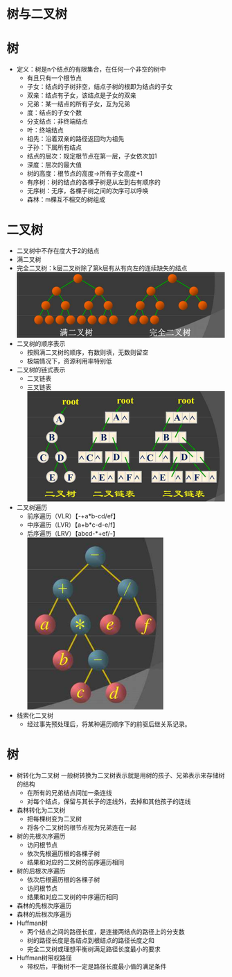 # 树与二叉树

# 树
- 定义：树是n个结点的有限集合，在任何一个非空的树中
    - 有且只有一个根节点
    - 子女：结点的子树非空，结点子树的根即为结点的子女
    - 双亲：结点有子女，该结点是子女的双亲
    - 兄弟：某一结点的所有子女，互为兄弟
    - 度：结点的子女个数
    - 分支结点：非终端结点
    - 叶：终端结点
    - 祖先：沿着双亲的路径返回均为祖先
    - 子孙：下属所有结点
    - 结点的层次：规定根节点在第一层，子女依次加1
    - 深度：层次的最大值
    - 树的高度：根节点的高度->所有子女高度+1
    - 有序树：树的结点的各棵子树是从左到右有顺序的
    - 无序树：无序，各棵子树之间的次序可以呼唤
    - 森林：m棵互不相交的树组成

# 二叉树
- 二叉树中不存在度大于2的结点
- 满二叉树
- 完全二叉树：k层二叉树除了第k层有从有向左的连续缺失的结点
    ![image](https://raw.githubusercontent.com/TauWu/backend_learning_notes/master/data/完全二叉树.jpg)
- 二叉树的顺序表示
    - 按照满二叉树的顺序，有数则填，无数则留空
    - 极端情况下，资源利用率特别低
- 二叉树的链式表示
    - 二叉链表
    - 三叉链表
    ![image](https://raw.githubusercontent.com/TauWu/backend_learning_notes/master/data/二叉树表示示例.jpg)
- 二叉树遍历
    - 前序遍历（VLR）【-+a*b-cd/ef】
    - 中序遍历（LVR）【a+b*c-d-e/f】
    - 后序遍历（LRV）【abcd-*+ef/-】
    ![image](https://raw.githubusercontent.com/TauWu/backend_learning_notes/master/data/遍历二叉树.jpg)
- 线索化二叉树
    - 经过事先预处理后，将某种遍历顺序下的前驱后继关系记录。

# 树
- 树转化为二叉树
一般树转换为二叉树表示就是用树的孩子、兄弟表示来存储树的结构
    - 在所有的兄弟结点间加一条连线
    - 对每个结点，保留与其长子的连线外，去掉和其他孩子的连线
- 森林转化为二叉树
    - 把每棵树变为二叉树
    - 将各个二叉树的根节点视为兄弟连在一起
- 树的先根次序遍历
    - 访问根节点
    - 依次先根遍历根的各棵子树
    - 结果和对应的二叉树的前序遍历相同
- 树的后根次序遍历
    - 依次后根遍历根的各棵子树
    - 访问根节点
    - 结果和对应二叉树的中序遍历相同
- 森林的先根次序遍历
- 森林的后根次序遍历
- Huffman树
    - 两个结点之间的路径长度，是连接两结点的路径上的分支数
    - 树的路径长度是各结点到根结点的路径长度之和
    - 完全二叉树或理想平衡树满足路径长度最小的要求
- Huffman树带权路径
    - 带权后，平衡树不一定是路径长度最小值的满足条件